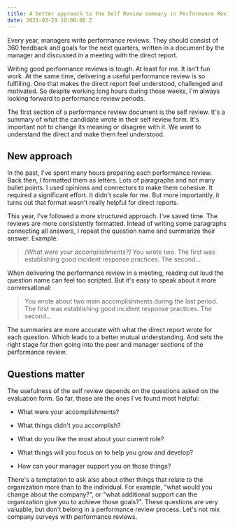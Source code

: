 ```yaml
---
title: A better approach to the Self Review summary in Performance Reviews
date: 2021-03-29 10:00:00 Z
---
```


Every year, managers write performance reviews. They should consist of 360 feedback and goals for the next quarters, written in a document by the manager and discussed in a meeting with the direct report.

Writing good performance reviews is tough. At least for me. It isn't fun work. At the same time, delivering a useful performance review is so fulfilling. One that makes the direct report feel understood, challenged and motivated. So despite working long hours during those weeks, I'm always looking forward to performance review periods.

The first section of a performance review document is the self review. It's a summary of what the candidate wrote in their self review form. It's important not to change its meaning or disagree with it. We want to understand the direct and make them feel understood.

## New approach

In the past, I've spent many hours preparing each performance review. Back then, I formatted them as letters. Lots of paragraphs and not many bullet points. I used opinions and connectors to make them cohesive. It required a significant effort. It didn't scale for me. But more importantly, it turns out that format wasn't really helpful for direct reports.

This year, I've followed a more structured approach. I've saved time. The reviews are more consistently formatted. Intead of writing some paragraphs connecting all answers, I repeat the question name and summarize their answer. Example:

> *\[What were your accomplishments?\]*
> You wrote two. The first was establishing good incident response practices. The second...

When delivering the performance review in a meeting, reading out loud the question name can feel too scripted. But it's easy to speak about it more conversational:

> You wrote about two main accomplishments during the last period. The first was establishing good incident response practices. The second...

The summaries are more accurate with what the direct report wrote for each question. Which leads to a better mutual understanding. And sets the right stage for then going into the peer and manager sections of the performance review.

## Questions matter

The usefulness of the self review depends on the questions asked on the evaluation form. So far, these are the ones I've found most helpful:

* What were your accomplishments?

* What things didn't you accomplish?

* What do you like the most about your current role?

* What things will you focus on to help you grow and develop?

* How can your manager support you on those things?

There's a temptation to ask also about other things that relate to the organization more than to the individual. For example, "what would you change about the company?", or "what additional support can the organization give you to achieve those goals?". These questions are very valuable, but don't belong in a performance review process. Let's not mix company surveys with performance reviews.